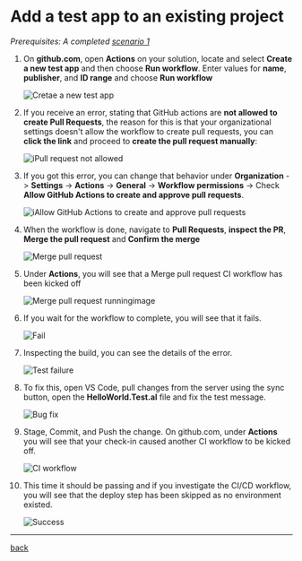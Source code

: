 # Add a test app to an existing project

*Prerequisites: A completed [scenario 1](GetStarted.md)*

1. On **github.com**, open **Actions** on your solution, locate and select **Create a new test app** and then choose **Run workflow**. Enter values for **name**, **publisher**, and **ID range** and choose **Run workflow**

   ![Cretae a new test app](https://github.com/user-attachments/assets/9173c04f-1ad1-424c-8078-5ee4dda9c48a)

1. If you receive an error, stating that GitHub actions are **not allowed to create Pull Requests**, the reason for this is that your organizational settings doesn't allow the workflow to create pull requests, you can **click the link** and proceed to **create the pull request manually**:

   ![iPull request not allowed](https://github.com/user-attachments/assets/84b7f632-3895-4c52-975c-9c150e6ed997)

1. If you got this error, you can change that behavior under **Organization** -> **Settings** -> **Actions** -> **General** -> **Workflow permissions** -> Check **Allow GitHub Actions to create and approve pull requests**.

   ![iAllow GitHub Actions to create and approve pull requests](https://github.com/user-attachments/assets/93454d6c-2b6a-4180-837c-a500be11f37c)

1. When the workflow is done, navigate to **Pull Requests**, **inspect the PR**, **Merge the pull request** and **Confirm the merge**

   ![Merge pull request](https://github.com/user-attachments/assets/5f268ba9-dbf5-4df6-89c7-d8cce568b25a)

1. Under **Actions**, you will see that a Merge pull request CI workflow has been kicked off

   ![Merge pull request runningimage](https://github.com/user-attachments/assets/72282e67-89bd-4e8c-b46d-25a1aa5b4e35)

1. If you wait for the workflow to complete, you will see that it fails.

   ![Fail](https://github.com/user-attachments/assets/9e8b56c9-aae9-40aa-8904-d29101d21f1c)

1. Inspecting the build, you can see the details of the error.

   ![Test failure](https://github.com/user-attachments/assets/23e5299d-12e3-46bb-a2a4-890877f5a9de)

1. To fix this, open VS Code, pull changes from the server using the sync button, open the **HelloWorld.Test.al** file and fix the test message.

   ![Bug fix](https://github.com/user-attachments/assets/cc488145-45a6-458c-8c45-3d60f8a2b5c3)

1. Stage, Commit, and Push the change. On github.com, under **Actions** you will see that your check-in caused another CI workflow to be kicked off.

   ![CI workflow](https://github.com/user-attachments/assets/8550df71-9777-45d0-89df-113c99a1ed57)

1. This time it should be passing and if you investigate the CI/CD workflow, you will see that the deploy step has been skipped as no environment existed.

   ![Success](https://github.com/user-attachments/assets/47a6f189-5322-4539-bc92-d4fcf24cbdcf)

______________________________________________________________________

[back](../README.md)
